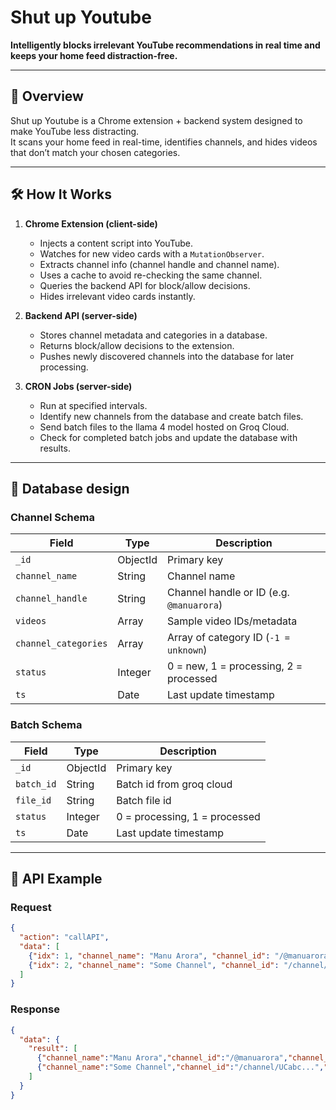 # Shut up Youtube

**Intelligently blocks irrelevant YouTube recommendations in real time and keeps your home feed distraction-free.**

---

## 🚀 Overview
Shut up Youtube is a Chrome extension + backend system designed to make YouTube less distracting.  
It scans your home feed in real-time, identifies channels, and hides videos that don’t match your chosen categories.

---

## 🛠 How It Works
1. **Chrome Extension (client-side)**
   - Injects a content script into YouTube.
   - Watches for new video cards with a `MutationObserver`.
   - Extracts channel info (channel handle and channel name).
   - Uses a cache to avoid re-checking the same channel.
   - Queries the backend API for block/allow decisions.
   - Hides irrelevant video cards instantly.

2. **Backend API (server-side)**
   - Stores channel metadata and categories in a database.
   - Returns block/allow decisions to the extension.
   - Pushes newly discovered channels into the database for later processing.

3. **CRON Jobs (server-side)**
   - Run at specified intervals.
   - Identify new channels from the database and create batch files.
   - Send batch files to the llama 4 model hosted on Groq Cloud.
   - Check for completed batch jobs and update the database with results.

---

## 📂 Database design

###  Channel Schema 
| Field                 | Type      | Description                              |
|-----------------------|-----------|------------------------------------------|
| `_id`                 | ObjectId  | Primary key                              |
| `channel_name`        | String    | Channel name                             |
| `channel_handle`      | String    | Channel handle or ID (e.g. `@manuarora`) |
| `videos`              | Array   | Sample video IDs/metadata                  |
| `channel_categories`  | Array   | Array of category ID (`-1 = unknown`)      |
| `status`              | Integer | 0 = new, 1 = processing, 2 = processed     |
| `ts`                  | Date    | Last update timestamp                      |


###  Batch Schema 
| Field       | Type      | Description                              |
|-------------|-----------|------------------------------------------|
| `_id`       | ObjectId  | Primary key                              |
| `batch_id`  | String    | Batch id from groq cloud                 |
| `file_id`   | String    | Batch file id                            |    
| `status`    | Integer   | 0 = processing, 1 = processed            |
| `ts`        | Date      | Last update timestamp                    |

---

## 🔌 API Example

### Request
```json
{
  "action": "callAPI",
  "data": [
    {"idx": 1, "channel_name": "Manu Arora", "channel_id": "/@manuarora"},
    {"idx": 2, "channel_name": "Some Channel", "channel_id": "/channel/UCabc..."}
  ]
}
```

### Response
```json
{
  "data": {
    "result": [
      {"channel_name":"Manu Arora","channel_id":"/@manuarora","channel_category":0},
      {"channel_name":"Some Channel","channel_id":"/channel/UCabc...","channel_category":5}
    ]
  }
}
```
